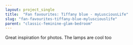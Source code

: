 ```yaml
---
layout: project_single
title:  "Fan favourites: Tiffany blue - myLusciousLife"
slug: "fan-favourites-tiffany-blue-mylusciouslife"
parent: "classic-feminine-glam-bedroom"
---
```

Great inspiration for photos. The lamps are cool too